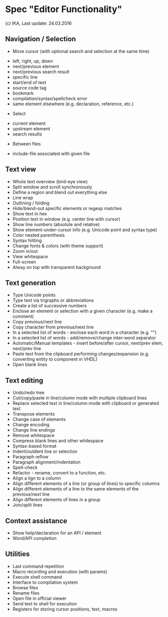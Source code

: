 Spec "Editor Functionality"
===========================

(c) IKA, Last update: 24.03.2016

Navigation / Selection
----------------------
* Move cursor (with optional search and selection at the same time)
- left, right, up, down
- next/previous element 
- next/previous search result
- specific line
- start/end of text
- source code tag
- bookmark
- compilation/syntax/spellcheck error
- same element elsewhere (e.g. declaration, reference, etc.)
* Select
- current element
- upstream element
- search results
* Between files
- include-file associated with given file

Text view
---------
* Whole text overview (bird-eye view)
* Split window and scroll synchronously
* Define a region and blend out everything else
* Line wrap
* Outlining / folding
* Hide/blend-out specific elements or regexp matches
* Show text in hex
* Position text in window (e.g. center line with cursor)
* Show line numbers (absolute and relative)
* Show element-under-cursor info (e.g. Unicode point and syntax type)
* Color nested parenthesis
* Syntax hiliting
* Change fonts & colors (with theme support)
* Zoom in/out
* View whitespace
* Full-screen
* Alway on top with transparent background


Text generation
---------------
* Type Unicode points
* Type text via trigraphs or abbreviations
* Create a list of successive numbers
* Enclose an element or selection with a given character (e.g. make a comment)
* Copy previous/next line
* Copy character from previous/next line
* In a selected list of words - enclose each word in a character (e.g. "")
* In a selected list of words - add/remove/change inter-word separator
* Automatic/Manual templates - insert before/after cursor, next/prev elem, next/prev line
* Paste text from the clipboard performing changes/expansion (e.g. converting entity to component in VHDL)
* Open blank lines

Text editing
------------
* Undo/redo tree
* Cut/copy/paste in line/column mode with multiple clipboard lines
* Replace selected text in line/column mode with clipboard or generated text
* Transpose elements
* Change case of elements
* Change encoding
* Change line endings
* Remove whitespace
* Compress blank lines and other whitespace
* Syntax-based format
* Indent/outdent line or selection
* Paragraph reflow
* Paragraph alignment/indentation
* Spell-check
* Refactor - rename, convert to a function, etc.
* Align a lign to a column
* Align different elements of a line (or group of lines) to specific columns
* Align different elements of a line to the same elements of the previous/next line
* Align different elements of lines in a group
* Join/split lines


Context assistance
------------------
* Show help/declaration for an API / element
* Word/API completion

Utilities
---------
* Last command repetition
* Macro recording and execution (with params)
* Execute shell command
* Interface to compilation system
* Browse files
* Rename files
* Open file in official viewer
* Send text to shell for execution
* Registers for storing cursor positions, text, macros



